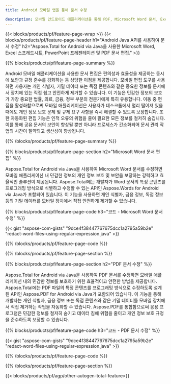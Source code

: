```yaml
---
title: Android 모바일 앱을 통해 문서 수정 

description: 모바일 안드로이드 애플리케이션을 통해 PDF, Microsoft Word 문서, Excel 스프레드시트 및 PowerPoint 프레젠테이션 데이터를 검색하고 바꿉니다.
---
```


{{< blocks/products/pf/feature-page-wrap >}}
{{< blocks/products/pf/feature-page-header h1="Android Java API를 사용하여 문서 수정" h2="Aspose.Total for Android via Java을 사용한 Microsoft Word, Excel 스프레드시트, PowerPoint 프레젠테이션 및 PDF 문서 편집." >}}

{{% blocks/products/pf/feature-page-summary %}}

Android 모바일 애플리케이션을 사용한 문서 편집은 편의성과 효율성을 제공하는 동시에 보안과 규정 준수를 강화하는 등 상당한 이점을 제공합니다. 모바일 편집 도구를 사용하면 사용자는 개인 식별자, 기밀 데이터 또는 독점 콘텐츠와 같은 중요한 정보를 문서에서 장치에 있는 직접 쉽고 안전하게 제거할 수 있습니다. 이 기능은 민감한 정보의 보호가 가장 중요한 법률, 의료, 금융, 정부 부문의 전문가에게 특히 유용합니다. 이동 중 편집을 활성화함으로써 모바일 애플리케이션은 사용자가 데스크톱에서 멀리 떨어져 있을 때에도 개인 정보 보호 문제 및 규제 요구 사항을 즉시 해결할 수 있도록 보장합니다. 또한 자동화된 편집 기능은 인적 오류의 위험을 줄여 필요한 모든 정보를 철저히 숨깁니다. 이를 통해 공유 문서의 보안이 향상될 뿐만 아니라 프로세스가 간소화되어 문서 관리 작업의 시간이 절약되고 생산성이 향상됩니다.

{{% /blocks/products/pf/feature-page-summary  %}}

{{% blocks/products/pf/feature-page-section  h2="Microsoft Word 문서 편집" %}}

Aspose.Total for Android via Java을 사용하여 Microsoft Word 문서를 수정하면 모바일 애플리케이션 내 민감한 정보의 개인 정보 보호 및 보안을 보장하는 강력하고 효율적인 솔루션이 제공됩니다. Aspose.Total에는 개발자가 Word 문서의 특정 콘텐츠를 프로그래밍 방식으로 식별하고 수정할 수 있는 API인 Aspose.Words for Android via Java가 포함되어 있습니다. 이 기능을 사용하면 개인 식별자, 금융 정보, 독점 정보 등의 기밀 데이터를 모바일 장치에서 직접 안전하게 제거할 수 있습니다. 

{{% blocks/products/pf/feature-page-code h3="코드 - Microsoft Word 문서 수정" %}}

{{< gist "aspose-com-gists" "9dce4f38447767675dcc1a2795a59b2e" "redact-word-files-using-regular-expression.java" >}}

{{% /blocks/products/pf/feature-page-code  %}}

{{% /blocks/products/pf/feature-page-section %}}

{{% blocks/products/pf/feature-page-section  h2="PDF 문서 수정" %}}

Aspose.Total for Android via Java을 사용하여 PDF 문서를 수정하면 모바일 애플리케이션 내의 민감한 정보를 보호하기 위한 효율적이고 안전한 방법을 제공합니다. Aspose.Total에는 PDF 파일의 특정 콘텐츠를 프로그래밍 방식으로 수정하도록 설계된 API인 Aspose.PDF for Android via Java가 포함되어 있습니다. 이 기능을 통해 개발자는 개인 식별자, 금융 정보 또는 독점 콘텐츠와 같은 기밀 데이터를 모바일 장치에서 직접 제거하는 작업을 자동화할 수 있습니다. Aspose.PDF를 통합함으로써 응용 프로그램은 민감한 정보를 철저히 숨기고 데이터 침해 위험을 줄이고 개인 정보 보호 규정을 준수하도록 보장할 수 있습니다.

{{% blocks/products/pf/feature-page-code h3="코드 - PDF 문서 수정" %}}

{{< gist "aspose-com-gists" "9dce4f38447767675dcc1a2795a59b2e" "redact-word-files-using-regular-expression.java" >}}

{{% /blocks/products/pf/feature-page-code  %}}

{{% /blocks/products/pf/feature-page-section %}}

{{< blocks/products/pf/agp/other-autogen-total-feature>}}